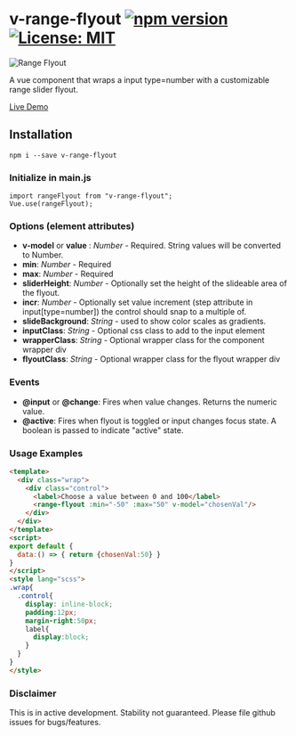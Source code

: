 # v-range-flyout [![npm version](https://badge.fury.io/js/v-range-flyout.svg)](https://badge.fury.io/js/v-range-flyout) [![License: MIT](https://img.shields.io/badge/License-MIT-yellow.svg)](https://opensource.org/licenses/MIT)
![Range Flyout](http://thewebkid.com/rangeflyout.png)

A vue component that wraps a input type=number with a customizable range slider flyout.

[Live Demo](http://preview.thewebkid.com/modules/v-range-flyout)

## Installation
    npm i --save v-range-flyout

### Initialize in main.js
    import rangeFlyout from "v-range-flyout";
    Vue.use(rangeFlyout);

### Options (element attributes)
- **v-model** or **value** : _Number_ - Required. String values will be converted to Number.
- **min**: _Number_ - Required
- **max**: _Number_ - Required
- **sliderHeight**: _Number_ - Optionally set the height of the slideable area of the flyout.
- **incr**: _Number_ - Optionally set value increment (step attribute in input[type=number]) the control should snap to a multiple of.
- **slideBackground**: _String_ - used to show color scales as gradients.
- **inputClass**: _String_ - Optional css class to add to the input element
- **wrapperClass**: _String_ - Optional wrapper class for the component wrapper div
- **flyoutClass**: _String_ - Optional wrapper class for the flyout wrapper div

### Events
- **@input** or **@change**: Fires when value changes. Returns the numeric value.
- **@active**: Fires when flyout is toggled or input changes focus state. A boolean is passed to indicate "active" state.


### Usage Examples

```html
<template>
  <div class="wrap">
    <div class="control">
      <label>Choose a value between 0 and 100</label>
      <range-flyout :min="-50" :max="50" v-model="chosenVal"/>
    </div>
  </div>
</template>
<script>
export default {
  data:() => { return {chosenVal:50} }
}
</script>
<style lang="scss">
.wrap{
  .control{
    display: inline-block;
    padding:12px;
    margin-right:50px;
    label{
      display:block;
    }
  }
}
</style>
```

### Disclaimer
This is in active development. Stability not guaranteed. Please file github issues for bugs/features.
